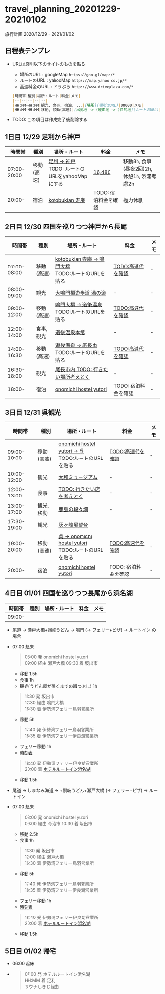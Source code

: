 # travel_planning_20201229-20210102
旅行計画 2020/12/29 - 2021/01/02

## 日程表テンプレ

* URLは原則以下のサイトのものを貼る
    * 場所のURL : googleMap `https://goo.gl/maps/*`
    * ルートのURL : yahooMap `https://map.yahoo.co.jp/*`
    * 高速料金のURL : ドラぷら `https://www.driveplaza.com/*`

    ```md
    |時間帯|種別|場所・ルート|料金|メモ|
    |--|--|--|--|--|
    |HH:MM-HH:MM|観光, 食事, 宿泊, ...|[場所](場所のURL)|00000|メモ|
    |HH:MM-HH:MM|移動, 移動(高速)|[出発地 -> (経由地 -> )目的地](ルートのURL)|[値段](高速料金のURL)|メモ|
    ```

* TODO: この項目は作成完了後削除する

## **1日目 12/29** 足利から神戸

|時間帯|種別|場所・ルート|料金|メモ|
|--|--|--|--|--|
|07:00-20:00|移動(高速)|[足利 -> 神戸](https://goo.gl/maps/LLwCnKA7Rxpkd1Xq9) <br>TODO: ルートのURLをyahooMapにする|[16,480](https://www.driveplaza.com/dp/SearchQuick?startPlaceKana=足利&arrivePlaceKana=東浦&searchHour=7&searchMinute=0&kind=1&keiyuPlaceKana=&keiyuPlaceKana2=&keiyuPlaceKana3=&searchYear=2020&searchMonth=12&searchDay=29&roadType1=off&roadType2=off&roadType=15&carType=1&priority=3&selectickindflg=0)|移動8h, 食事(昼夜2回)2h, 休憩1h, 渋滞考慮2h|
|20:00-|宿泊|[kotobukian 寿庵](https://goo.gl/maps/ueyBWsNvdEnkAf4v5)|TODO: 宿泊料金を確認|極力休息|

## **2日目 12/30** 四国を巡りつつ神戸から長尾

|時間帯|種別|場所・ルート|料金|メモ|
|--|--|--|--|--|
|07:00-08:00|移動(高速)|[kotobukian 寿庵 -> 鳴門大橋](ルートのURL)<br>TODO:ルートのURLを貼る|[TODO:高速代を確認](高速料金のURL)|-|
|08:00-09:00|観光|[大鳴門橋遊歩道 渦の道](https://goo.gl/maps/RAsDLbVwrkFXsFr67)|-|-|
|09:00-12:00|移動(高速)|[鳴門大橋 -> 道後温泉](ルートのURL)<br>TODO:ルートのURLを貼る|[TODO:高速代を確認](高速料金のURL)|-|
|12:00-14:00|食事, 観光|[道後温泉本館](https://goo.gl/maps/VbgHYLvt7bAjL4ASA)|-|-|
|14:00-16:30|移動(高速)|[道後温泉 -> 尾長市](ルートのURL)<br>TODO:ルートのURLを貼る|[TODO:高速代を確認](高速料金のURL)|-|
|16:30-18:00|観光|[尾長市内 TODO: 行きたい場所考えとく]()|-|-|
|18:00-|宿泊|[onomichi hostel yutori](https://goo.gl/maps/W4BHTnqf5Zc67WkZ8)|TODO: 宿泊料金を確認|-|

## **3日目 12/31** 呉観光

|時間帯|種別|場所・ルート|料金|メモ|
|--|--|--|--|--|
|09:00-10:00|移動(高速)|[onomichi hostel yutori -> 呉](ルートのURL)<br>TODO:ルートのURLを貼る|[TODO:高速代を確認](高速料金のURL)|-|
|10:00-12:00|観光|[大和ミュージアム](https://goo.gl/maps/EYzXvw7Ae64Ccuhn9)|-|-|
|12:00-13:00|食事|[TODO: 行きたい店を考えとく]()|-|-|
|13:00-17:00|観光, 移動|[鹿島の段々畑](https://goo.gl/maps/2wC1hxr3egYwFDgV8)|-|-|
|17:30-19:00|観光|[灰ヶ峰展望台](https://goo.gl/maps/CwNbaAp85NVia5kDA)
|19:00-20:00|移動(高速)|[呉 -> onomichi hostel yutori](ルートのURL)<br>TODO:ルートのURLを貼る|[TODO:高速代を確認](高速料金のURL)|-|
|20:00-|宿泊|[onomichi hostel yutori](https://goo.gl/maps/W4BHTnqf5Zc67WkZ8)|TODO: 宿泊料金を確認|-|

## **4日目 01/01** 四国を巡りつつ長尾から浜名湖

|時間帯|種別|場所・ルート|料金|メモ|
|--|--|--|--|--|
|09:00-

* 尾道 -> 瀬戸大橋+讃岐うどん -> 鳴門 (-> フェリー+ピザ) -> ルートイン の場合
* 07:00 起床
    > 08:00 発 onomichi hostel yutori  
    > 09:00 経由 瀬戸大橋
    > 09:30 着 坂出市  
    * 移動 1.5h
    * 食事 1h
    * 観光(うどん屋が開くまでの暇つぶし) 1h
    > 11:30 発 坂出市  
    > 12:30 経由 鳴門大橋  
    > 16:30 着 伊勢湾フェリー鳥羽営業所  
    * 移動 5h
    > 17:40 発 伊勢湾フェリー鳥羽営業所  
    > 18:35 着 伊勢湾フェリー伊良湖営業所
    * フェリー移動 1h
    * [時刻表](https://www.isewanferry.co.jp/publics/index/175/#block795-40)
    > 18:40 発 伊勢湾フェリー伊良湖営業所  
    > 20:00 着 [ホテルルートイン浜名湖](https://www.route-inn.co.jp/hotel_list/shizuoka/index_hotel_id_520/)
    * 移動 1.5h

* 尾道 -> しまなみ海道 -> +讃岐うどん+瀬戸大橋 (-> フェリー+ピザ) -> ルートイン
* 07:00 起床
    > 08:00 発 onomichi hostel yutori  
    > 09:00 経由 今治市
    > 10:30 着 坂出市  
    * 移動 2.5h
    * 食事 1h
    > 11:30 発 坂出市  
    > 12:00 経由 瀬戸大橋  
    > 16:30 着 伊勢湾フェリー鳥羽営業所  
    * 移動 5h
    > 17:40 発 伊勢湾フェリー鳥羽営業所  
    > 18:35 着 伊勢湾フェリー伊良湖営業所
    * フェリー移動 1h
    * [時刻表](https://www.isewanferry.co.jp/publics/index/175/#block795-40)
    > 18:40 発 伊勢湾フェリー伊良湖営業所  
    > 20:00 着 [ホテルルートイン浜名湖](https://www.route-inn.co.jp/hotel_list/shizuoka/index_hotel_id_520/)
    * 移動 1.5h

## **5日目 01/02** 帰宅

* 06:00 起床
*   > 07:00 発 ホテルルートイン浜名湖  
    > HH:MM 着 足利  
    > サウナしきじ経由
